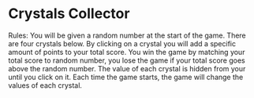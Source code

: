 # Crystals Collector
Rules: You will be given a random number at the start of the game.
        There are four crystals below. By clicking on a crystal you will add a specific amount of points to your total score.
        You win the game by matching your total score to random number, you lose the game if your total score goes above the random number.
        The value of each crystal is hidden from your until you click on it.
        Each time the game starts, the game will change the values of each crystal.
